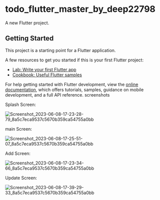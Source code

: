 # todo_flutter_master_by_deep22798

A new Flutter project.

## Getting Started

This project is a starting point for a Flutter application.

A few resources to get you started if this is your first Flutter project:

- [Lab: Write your first Flutter app](https://docs.flutter.dev/get-started/codelab)
- [Cookbook: Useful Flutter samples](https://docs.flutter.dev/cookbook)

For help getting started with Flutter development, view the
[online documentation](https://docs.flutter.dev/), which offers tutorials,
samples, guidance on mobile development, and a full API reference.
screenshots

Splash Screen:

![Screenshot_2023-06-08-17-23-28-79_8a5c7eca9537c5670b359ca54755a0bb](https://github.com/deep22798/todo_flutter_deep22798/assets/76737835/6588e5f1-7d3e-467c-82c3-2b5a62eb7879)



main Screen:

![Screenshot_2023-06-08-17-25-51-07_8a5c7eca9537c5670b359ca54755a0bb](https://github.com/deep22798/todo_flutter_deep22798/assets/76737835/95e9e9cf-9d43-4fc8-983f-2aac5e766d5e)




Add Screen:

![Screenshot_2023-06-08-17-23-34-66_8a5c7eca9537c5670b359ca54755a0bb](https://github.com/deep22798/todo_flutter_deep22798/assets/76737835/ae3bf083-e281-48f1-be3c-d32f7d85a297)



Update Screen:

![Screenshot_2023-06-08-17-39-29-33_8a5c7eca9537c5670b359ca54755a0bb](https://github.com/deep22798/todo_flutter_deep22798/assets/76737835/a4229659-da8d-4087-af58-ebce256aaa2a)

